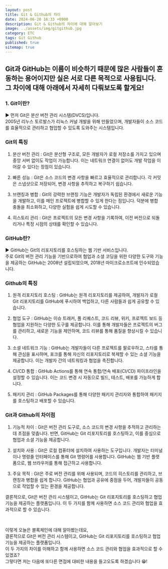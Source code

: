 ```yaml
---
layout: post
title: Git & Github의 차이
date: 2024-06-20 16:33 +0900
description: Git & Github의 차이에 대해 알아보기
image: ../assets/img/gitgithub.jpg
category: ETC
tags: Git Github
published: true
sitemap: true
---
```


## Git과 GitHub는 이름이 비슷하기 때문에 많은 사람들이 혼동하는 용어이지만 실은 서로 다른 목적으로 사용됩니다. 그 차이에 대해 아래에서 자세히 다뤄보도록 할게요!

### 1. Git이란?

▶ 먼저 Git은 분산 버전 관리 시스템(DVCS)입니다.<br>
2005년 리누스 토르발스가 리눅스 커널 개발을 위해 만들었으며, 개발자들이 소스 코드를 효율적으로 관리하고 협업할 수 있도록 도와주는 시스템입니다.

### Git의 특징

1. 분산 버전 관리
   : Git은 분산형 구조로, 모든 개발자가 로컬 저장소를 가지고 있으며 중앙 서버 없이도 작업이 가능합니다. 이는 네트워크 연결이 없어도 개발 작업을 이어갈 수 있다는 장점이 있습니다.

2. 빠른 성능
   : Git은 소스 코드의 변경 사항을 빠르고 효율적으로 관리합니다. 각 커밋은 스냅샷으로 저장되어, 변경 사항을 추적하고 복구하기 쉽습니다.

3. 브랜칭과 병합
   : Git의 강력한 브랜칭 기능은 개발자가 독립된 환경에서 새로운 기능을 개발하고, 이를 메인 프로젝트에 병합할 수 있게 한다는 점입니다. 덕분에 병합 충돌을 최소화하고, 다양한 실험을 쉽게 시도할 수 있습니다.

4. 히스토리 관리
   : Git은 프로젝트의 모든 변경 사항을 기록하여, 이전 버전으로 되돌리거나 특정 시점의 상태를 확인할 수 있습니다.

### GitHub란?

▶ GitHub는 Git의 리포지토리를 호스팅하는 웹 기반 서비스입니다.<br>
주로 Git의 버전 관리 기능을 기반으로하여 협업과 소셜 코딩을 위한 다양한 도구와 기능을 제공하는 GitHub는 2008년 설립되었으며, 2018년 마이크로소프트에 인수되었습니다.

### Github의 특징

1. 원격 리포지토리 호스팅
   : GitHub는 원격 리포지토리를 제공하여, 개발자가 로컬 Git 리포지토리를 GitHub에 푸시하여 백업하고, 다른 사람들과 쉽게 공유할 수 있습니다.

2. 협업 도구
   : GitHub는 이슈 트래커, 풀 리퀘스트, 코드 리뷰, 위키, 프로젝트 보드 등 협업을 지원하는 다양한 도구를 제공합니다. 이를 통해 개발자들은 프로젝트의 버그를 관리하고, 새로운 기능을 제안하며, 코드 리뷰를 통해 품질을 향상시킬 수 있습니다.

3. 소셜 네트워크 기능
   : GitHub는 개발자들이 다른 프로젝트를 팔로우하고, 스타를 통해 관심을 표시하며, 포크를 통해 자신의 리포지토리로 복제할 수 있는 소셜 기능을 제공합니다. 이는 개발자 간의 네트워킹과 협업을 촉진합니다.

4. CI/CD 통합
   : GitHub Actions를 통해 연속 통합/연속 배포(CI/CD) 파이프라인을 설정할 수 있습니다. 이는 코드 변경 시 자동으로 빌드, 테스트, 배포를 가능하게 합니다.

5. 패키지 관리
   : GitHub Packages를 통해 다양한 패키지 관리자와 통합하여 패키지를 호스팅하고 배포할 수 있습니다.

### Git과 Github의 차이점

1. 기능적 차이
   : Git은 버전 관리 도구로, 소스 코드의 변경 사항을 추적하고 관리하는 데 초점을 맞춥니다. 반면, GitHub는 Git 리포지토리를 호스팅하고, 이를 중심으로 협업과 소셜 기능을 제공합니다.

2. 설치와 사용
   : Git은 로컬 컴퓨터에 설치하여 사용하는 도구입니다. 개발자는 터미널이나 명령줄 인터페이스를 통해 Git 명령어를 사용합니다. GitHub는 웹 기반 플랫폼으로, 웹 브라우저를 통해 접근하고 사용합니다.

3. 주요 목적
   : Git은 주로 버전 관리를 위해 사용되며, 코드의 히스토리를 관리하고, 브랜칭과 병합을 쉽게 합니다. GitHub는 협업과 공유에 중점을 두어, 개발자들이 공동으로 작업할 수 있는 환경을 제공합니다.

결론적으로, Git은 버전 관리 시스템이고, GitHub는 Git 리포지토리를 호스팅하고 협업 기능을 제공하는 플랫폼입니다. 이 두 가지를 함께 사용하면 소스 코드 관리와 협업을 효과적으로 할 수 있습니다.

<br>

이렇게 오늘은 블록체인에 대해 알아봤는데요,<br>
결론적으로 Git은 버전 관리 시스템이고, GitHub는 Git 리포지토리를 호스팅하고 협업 기능을 제공하는 플랫폼입니다.<br>
이 두 가지의 차이를 이해하고 함께 사용하면 소스 코드 관리와 협업을 효과적으로 할 수 있겠죠?<br>
그렇다면 저는 다음에 또다른 면접에 대비한 내용을 들고오도록 하겠습니다 😁!
